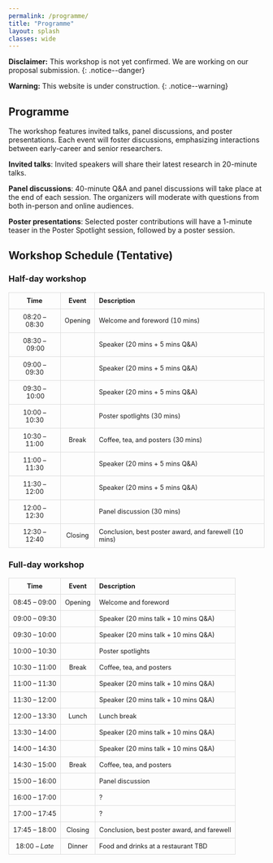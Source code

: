 ```yaml
---
permalink: /programme/
title: "Programme"
layout: splash
classes: wide
---
```


**Disclaimer:** This workshop is not yet confirmed. We are working on our proposal submission.
{: .notice--danger}

**Warning:** This website is under construction.
{: .notice--warning}

## Programme

The workshop features invited talks, panel discussions, and poster presentations. Each event will foster discussions, emphasizing interactions between early-career and senior researchers.

**Invited talks**: Invited speakers will share their latest research in 20-minute talks.

**Panel discussions**: 40-minute Q&A and panel discussions will take place at the end of each session. The organizers will moderate with questions from both in-person and online audiences.

**Poster presentations**: Selected poster contributions will have a 1-minute teaser in the Poster Spotlight session, followed by a poster session.

## Workshop Schedule (Tentative)

<style>
  table {
    width: 100%;
    border-collapse: collapse;
    font-size: 0.9em; /* Increase the font size */
  }
  th, td {
    border: 1px solid #ddd;
    padding: 8px;
    text-align: center;
  }
</style>

### Half-day workshop

|     Time      |  Event  | Description                                           |
| :-----------: | :-----: | :---------------------------------------------------- |
| 08:20 – 08:30 | Opening | Welcome and foreword (10 mins)                        |
| 08:30 – 09:00 |         | Speaker (20 mins + 5 mins Q&A)                        |
| 09:00 – 09:30 |         | Speaker (20 mins + 5 mins Q&A)                        |
| 09:30 – 10:00 |         | Speaker (20 mins + 5 mins Q&A)                        |
| 10:00 – 10:30 |         | Poster spotlights (30 mins)                           |
| 10:30 – 11:00 |  Break  | Coffee, tea, and posters (30 mins)                    |
| 11:00 – 11:30 |         | Speaker (20 mins + 5 mins Q&A)                        |
| 11:30 – 12:00 |         | Speaker (20 mins + 5 mins Q&A)                        |
| 12:00 – 12:30 |         | Panel discussion (30 mins)                            |
| 12:30 – 12:40 | Closing | Conclusion, best poster award, and farewell (10 mins) |

### Full-day workshop

|      Time      |  Event  | Description                                 |
| :------------: | :-----: | :------------------------------------------ |
| 08:45 – 09:00  | Opening | Welcome and foreword                        |
| 09:00 – 09:30  |         | Speaker (20 mins talk + 10 mins Q&A)        |
| 09:30 – 10:00  |         | Speaker (20 mins talk + 10 mins Q&A)        |
| 10:00 – 10:30  |         | Poster spotlights                           |
| 10:30 – 11:00  |  Break  | Coffee, tea, and posters                    |
| 11:00 – 11:30  |         | Speaker (20 mins talk + 10 mins Q&A)        |
| 11:30 – 12:00  |         | Speaker (20 mins talk + 10 mins Q&A)        |
| 12:00 – 13:30  |  Lunch  | Lunch break                                 |
| 13:30 – 14:00  |         | Speaker (20 mins talk + 10 mins Q&A)        |
| 14:00 – 14:30  |         | Speaker (20 mins talk + 10 mins Q&A)        |
| 14:30 – 15:00  |  Break  | Coffee, tea, and posters                    |
| 15:00 – 16:00  |         | Panel discussion                            |
| 16:00 – 17:00  |         | ?                                           |
| 17:00 – 17:45  |         | ?                                           |
| 17:45 – 18:00  | Closing | Conclusion, best poster award, and farewell |
| 18:00 – *Late* | Dinner  | Food and drinks at a restaurant TBD         |
